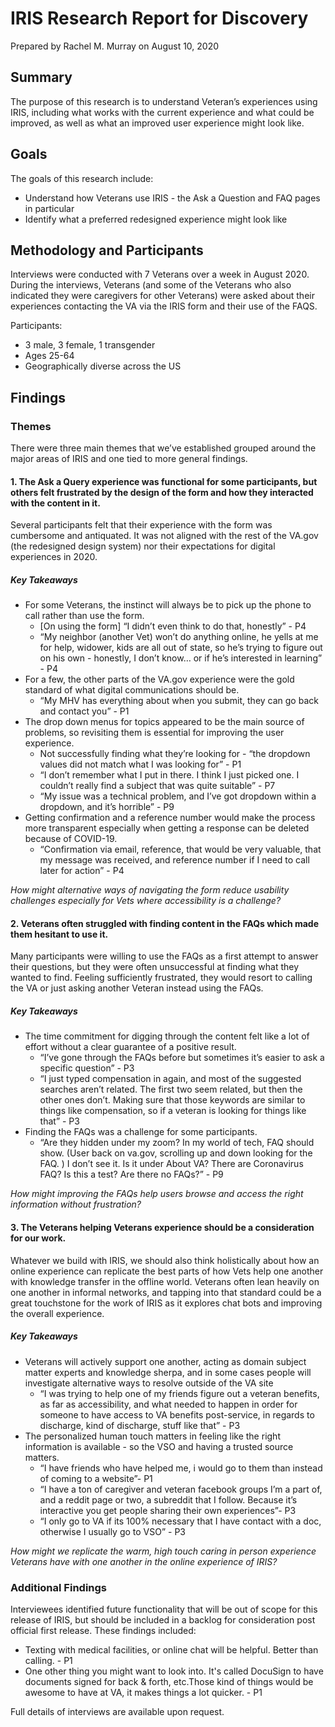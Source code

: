 # IRIS Research Report for Discovery

Prepared by Rachel M. Murray on August 10, 2020

## Summary

The purpose of this research is to understand Veteran’s experiences using IRIS, including what works with the current experience and what could be improved, as well as what an improved user experience might look like.

## Goals

The goals of this research include:  
* Understand how Veterans use IRIS - the Ask a Question and FAQ pages in particular
* Identify what a preferred redesigned experience might look like


## Methodology and Participants

Interviews were conducted with 7 Veterans over a week in August 2020. During the interviews, Veterans (and some of the Veterans who also indicated they were caregivers for other Veterans) were asked about their experiences contacting the VA via the IRIS form and their use of the FAQS.

Participants: 
* 3 male, 3 female, 1 transgender
* Ages 25-64
* Geographically diverse across the US

## Findings

### Themes

There were three main themes that we’ve established grouped around the major areas of IRIS and one tied to more general findings.

#### 1. The Ask a Query experience was functional for some participants, but others felt frustrated by the design of the form and how they interacted with the content in it.

Several participants felt that their experience with the form was cumbersome and antiquated. It was not aligned with  the rest of the VA.gov (the redesigned design system) nor their  expectations for digital experiences in 2020.

##### Key Takeaways
* For some Veterans, the instinct will always be to pick up the phone to call rather than use the form. 
    * [On using the form] “I didn’t even think to do that, honestly” - P4
    * “My neighbor (another Vet)  won’t do anything online, he yells at me for help, widower, kids are all out of state, so he’s trying to figure out on his own - honestly, I don’t know… or if he’s interested in learning” - P4
* For a few, the other parts of the VA.gov experience were the gold standard of what digital communications should be. 
    * “My MHV has everything about when you submit, they can go back and contact you” - P1
* The drop down menus for topics appeared to be the main source of problems, so revisiting them is essential for improving the user experience.
    * Not successfully finding what they’re looking for - “the dropdown values did not match what I was looking for”  - P1
    * “I don’t remember what I put in there. I think I just picked one. I couldn’t really find a subject that was quite suitable” - P7
    * “My issue was a technical problem, and I’ve got dropdown within a dropdown, and it’s horrible” - P9
* Getting confirmation and a reference number would make the process more transparent especially when getting a response can be deleted because of COVID-19. 
    * “Confirmation via email, reference, that would be very valuable, that my message was received, and reference number if I need to call later for action” - P4

_How might alternative ways of navigating the form reduce usability challenges especially for Vets where accessibility is a challenge?_

#### 2. Veterans often struggled with finding content in the FAQs which made them hesitant to use it.

Many participants were willing to use the FAQs as a first attempt to answer their questions,  but they were often unsuccessful at finding what they wanted to find. Feeling sufficiently frustrated, they would resort to calling the VA or just asking another Veteran instead using the FAQs.

##### Key Takeaways

* The time commitment for digging through the content felt like a lot of effort without a clear guarantee of a positive result.
    * “I’ve gone through the FAQs before but sometimes it’s easier to ask a specific question” - P3
    * “I just typed compensation in again, and most of the suggested searches aren’t related. The first two seem related, but then the other ones don’t. Making sure that those keywords are similar to things like compensation, so if a veteran is looking for things like that” - P3
* Finding the FAQs was a challenge for some participants.
    * “Are they hidden under my zoom? In my world of tech, FAQ should show. (User back on va.gov, scrolling up and down looking for the FAQ. ) I don’t see it. Is it under About VA? There are Coronavirus FAQ? Is this a test? Are there no FAQs?” - P9

_How might improving the FAQs help users browse and access the right information without frustration?_

#### 3. The Veterans helping Veterans experience should be a consideration for our work.

Whatever we build with IRIS, we should also think holistically about how an online experience can replicate the best parts of how Vets help one another with knowledge transfer in the offline world. Veterans often lean heavily on one another in informal networks, and tapping into that standard could be a great touchstone for the work of IRIS as it explores chat bots and improving the overall experience.

##### Key Takeaways

* Veterans will actively support one another, acting as domain subject matter experts and knowledge sherpa, and in some cases people will investigate alternative ways to resolve outside of the VA site
    *  “I was trying to help one of my friends figure out a veteran benefits, as far as accessibility, and what needed to happen in order for someone to have access to VA benefits post-service, in regards to discharge, kind of discharge, stuff like that” - P3
* The personalized human touch matters in feeling like the right information is available - so the VSO and having a trusted source matters. 
    * “I have friends who have helped me, i would go to them than instead of coming to a website”- P1
    * “I have a ton of caregiver and veteran facebook groups I’m a part of, and a reddit page or two, a subreddit that I follow. Because it’s interactive you get people sharing their own experiences”- P3
    * “I only go to VA if its 100% necessary that I have contact with a doc, otherwise I usually go to VSO” - P3

_How might we replicate the warm, high touch caring in person experience Veterans have with one another in the online experience of IRIS?_

### Additional Findings

Interviewees identified future functionality that will be out of scope for this release of IRIS, but should be included in a backlog for consideration post official first release.  These findings included:

* Texting with medical facilities, or online chat will be helpful.  Better than calling. - P1
* One other thing you might want to look  into. It's called DocuSign to have documents signed for back & forth, etc.Those kind of things would be awesome to have at VA, it makes things  a lot quicker. - P1

Full details of interviews are available upon request.
